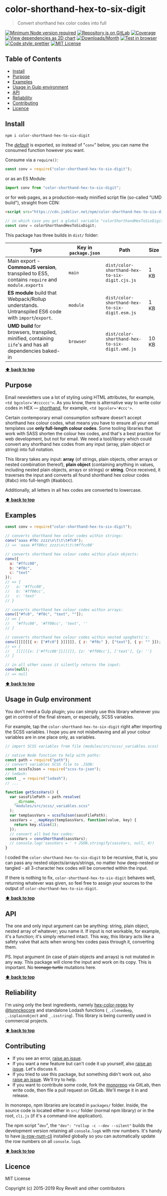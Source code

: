 # color-shorthand-hex-to-six-digit

> Convert shorthand hex color codes into full

[![Minimum Node version required][node-img]][node-url]
[![Repository is on GitLab][gitlab-img]][gitlab-url]
[![Coverage][cov-img]][cov-url]
[![View dependencies as 2D chart][deps2d-img]][deps2d-url]
[![Downloads/Month][downloads-img]][downloads-url]
[![Test in browser][runkit-img]][runkit-url]
[![Code style: prettier][prettier-img]][prettier-url]
[![MIT License][license-img]][license-url]

## Table of Contents

- [Install](#install)
- [Purpose](#purpose)
- [Examples](#examples)
- [Usage in Gulp environment](#usage-in-gulp-environment)
- [API](#api)
- [Reliability](#reliability)
- [Contributing](#contributing)
- [Licence](#licence)

## Install

```bash
npm i color-shorthand-hex-to-six-digit
```

The [_default_](https://exploringjs.com/es6/ch_modules.html#_default-exports-one-per-module) is exported, so instead of "`conv`" below, you can name the consumed function however you want.

Consume via a `require()`:

```js
const conv = require("color-shorthand-hex-to-six-digit");
```

or as an ES Module:

```js
import conv from "color-shorthand-hex-to-six-digit";
```

or for web pages, as a production-ready minified script file (so-called "UMD build"), straight from CDN:

```html
<script src="https://cdn.jsdelivr.net/npm/color-shorthand-hex-to-six-digit/dist/color-shorthand-hex-to-six-digit.umd.js"></script>
```

```js
// in which case you get a global variable "colorShorthandHexToSixDigit" which you consume like this:
const conv = colorShorthandHexToSixDigit;
```

This package has three builds in `dist/` folder:

| Type                                                                                                    | Key in `package.json` | Path                                           | Size  |
| ------------------------------------------------------------------------------------------------------- | --------------------- | ---------------------------------------------- | ----- |
| Main export - **CommonJS version**, transpiled to ES5, contains `require` and `module.exports`          | `main`                | `dist/color-shorthand-hex-to-six-digit.cjs.js` | 1 KB  |
| **ES module** build that Webpack/Rollup understands. Untranspiled ES6 code with `import`/`export`.      | `module`              | `dist/color-shorthand-hex-to-six-digit.esm.js` | 1 KB  |
| **UMD build** for browsers, transpiled, minified, containing `iife`'s and has all dependencies baked-in | `browser`             | `dist/color-shorthand-hex-to-six-digit.umd.js` | 10 KB |

**[⬆ back to top](#)**

## Purpose

Email newsletters use a lot of styling using HTML attributes, for example, `<td bgcolor='#cccccc'>`. As you know, there is alternative way to write color codes in HEX — [shorthand](https://en.wikipedia.org/wiki/Web_colors#Shorthand_hexadecimal_form), for example, `<td bgcolor='#ccc'>`.

Certain contemporary email consumption software doesn't accept shorthand hex colour codes, what means you have to ensure all your email templates use **only full-length colour codes**. Some tooling libraries that work with SASS shorten the colour hex codes, and that's a best practice for web development, but not for email. We need a tool/library which could convert any shorthand hex codes from any input (array, plain object or string) into full notation.

This library takes any input: **array** (of strings, plain objects, other arrays or nested combination thereof), **plain object** (containing anything in values, including nested plain objects, arrays or strings) or **string**. Once received, it traverses the input and converts all found shorthand hex colour codes (#abc) into full-length (#aabbcc).

Additionally, all letters in all hex codes are converted to lowercase.

**[⬆ back to top](#)**

## Examples

```js
const conv = require("color-shorthand-hex-to-six-digit");

// converts shorthand hex color codes within strings:
conv("aaaa #f0c zzzz\n\t\t\t#fc0");
// => 'aaaa #ff00cc zzzz\n\t\t\t#ffcc00'

// converts shorthand hex colour codes within plain objects:
conv({
  a: "#ffcc00",
  b: "#f0c",
  c: "text"
});
// => {
//   a: '#ffcc00',
//   b: '#ff00cc',
//   c: 'text'
// }

// converts shorthand hex colour codes within arrays:
conv(["#fc0", "#f0c", "text", ""]);
// => [
//   '#ffcc00', '#ff00cc', 'text', ''
// ]

// converts shorthand hex colour codes within nested spaghetti's:
conv([[[[[[{ x: ["#fc0"] }]]]]], { z: "#f0c" }, ["text"], { y: "" }]);
// => [
//   [[[[[{x: ['#ffcc00']}]]]]], {z: '#ff00cc'}, ['text'], {y: ''}
// ]

// in all other cases it silently returns the input:
conv(null);
// => null
```

**[⬆ back to top](#)**

## Usage in Gulp environment

You don't need a Gulp plugin; you can simply use this library whenever you get in control of the final stream, or especially, SCSS variables.

For example, tap the `color-shorthand-hex-to-six-digit` right after importing the SCSS variables. I hope you are not misbehaving and all your colour variables are in one place only, as variables.

```js
// import SCSS variables from file (modules/src/scss/_variables.scss)

// native Node function to help with paths:
const path = require("path");
// convert variables SCSS file to .JSON:
const scssToJson = require("scss-to-json");
// lodash:
const _ = require("lodash");
// ...

function getScssVars() {
  var sassFilePath = path.resolve(
    __dirname,
    "modules/src/scss/_variables.scss"
  );
  var tempSassVars = scssToJson(sassFilePath);
  sassVars = _.mapKeys(tempSassVars, function(value, key) {
    return key.slice(1);
  });
  // convert all bad hex codes:
  sassVars = convShorthand(sassVars);
  // console.log('sassVars = ' + JSON.stringify(sassVars, null, 4))
}
```

I coded the `color-shorthand-hex-to-six-digit` to be recursive, that is, you can pass any nested objects/arrays/strings, no matter how deep-nested or tangled - all 3-character hex codes will be converted within the input.

If there is nothing to fix, `color-shorthand-hex-to-six-digit` behaves well, returning whatever was given, so feel free to assign your sources to the output of `color-shorthand-hex-to-six-digit`.

**[⬆ back to top](#)**

## API

The one and only input argument can be anything: string, plain object, nested array of whatever; you name it.
If input is not workable, for example, it's a function; it's simply returned intact.
This way, this library acts like a safety valve that acts when wrong hex codes pass through it, converting them.

PS. Input argument (in case of plain objects and arrays) is not mutated in any way. This package will clone the input and work on its copy. This is important. No ~~teenage turtle~~ mutations here.

**[⬆ back to top](#)**

## Reliability

I'm using only the best ingredients, namely [hex-color-regex](https://www.npmjs.com/package/hex-color-regex) by [@tunnckocore](https://www.npmjs.com/~tunnckocore) and standalone Lodash functions (`_.clonedeep`, `_.isplainobject` and `_.isstring`). This library is being currently used in commercial projects.

**[⬆ back to top](#)**

## Contributing

- If you see an error, [raise an issue](<https://gitlab.com/codsen/codsen/issues/new?issue[title]=color-shorthand-hex-to-six-digit%20package%20-%20put%20title%20here&issue[description]=**Which%20package%20is%20this%20issue%20for**%3A%20%0Acolor-shorthand-hex-to-six-digit%0A%0A**Describe%20the%20issue%20(if%20necessary)**%3A%20%0A%0A%0A%2Fassign%20%40revelt>).
- If you want a new feature but can't code it up yourself, also [raise an issue](<https://gitlab.com/codsen/codsen/issues/new?issue[title]=color-shorthand-hex-to-six-digit%20package%20-%20put%20title%20here&issue[description]=**Which%20package%20is%20this%20issue%20for**%3A%20%0Acolor-shorthand-hex-to-six-digit%0A%0A**Describe%20the%20issue%20(if%20necessary)**%3A%20%0A%0A%0A%2Fassign%20%40revelt>). Let's discuss it.
- If you tried to use this package, but something didn't work out, also [raise an issue](<https://gitlab.com/codsen/codsen/issues/new?issue[title]=color-shorthand-hex-to-six-digit%20package%20-%20put%20title%20here&issue[description]=**Which%20package%20is%20this%20issue%20for**%3A%20%0Acolor-shorthand-hex-to-six-digit%0A%0A**Describe%20the%20issue%20(if%20necessary)**%3A%20%0A%0A%0A%2Fassign%20%40revelt>). We'll try to help.
- If you want to contribute some code, fork the [monorepo](https://gitlab.com/codsen/codsen/) via GitLab, then write code, then file a pull request on GitLab. We'll merge it in and release.

In monorepo, npm libraries are located in `packages/` folder. Inside, the source code is located either in `src/` folder (normal npm library) or in the root, `cli.js` (if it's a command-line application).

The npm script "`dev`", the `"dev": "rollup -c --dev --silent"` builds the development version retaining all `console.log`s with row numbers. It's handy to have [js-row-num-cli](https://www.npmjs.com/package/js-row-num-cli) installed globally so you can automatically update the row numbers on all `console.log`s.

**[⬆ back to top](#)**

## Licence

MIT License

Copyright (c) 2015-2019 Roy Revelt and other contributors

[node-img]: https://img.shields.io/node/v/color-shorthand-hex-to-six-digit.svg?style=flat-square&label=works%20on%20node
[node-url]: https://www.npmjs.com/package/color-shorthand-hex-to-six-digit
[gitlab-img]: https://img.shields.io/badge/repo-on%20GitLab-brightgreen.svg?style=flat-square
[gitlab-url]: https://gitlab.com/codsen/codsen/tree/master/packages/color-shorthand-hex-to-six-digit
[cov-img]: https://img.shields.io/badge/coverage-100%25-brightgreen.svg?style=flat-square
[cov-url]: https://gitlab.com/codsen/codsen/tree/master/packages/color-shorthand-hex-to-six-digit
[deps2d-img]: https://img.shields.io/badge/deps%20in%202D-see_here-08f0fd.svg?style=flat-square
[deps2d-url]: http://npm.anvaka.com/#/view/2d/color-shorthand-hex-to-six-digit
[downloads-img]: https://img.shields.io/npm/dm/color-shorthand-hex-to-six-digit.svg?style=flat-square
[downloads-url]: https://npmcharts.com/compare/color-shorthand-hex-to-six-digit
[runkit-img]: https://img.shields.io/badge/runkit-test_in_browser-a853ff.svg?style=flat-square
[runkit-url]: https://npm.runkit.com/color-shorthand-hex-to-six-digit
[prettier-img]: https://img.shields.io/badge/code_style-prettier-ff69b4.svg?style=flat-square
[prettier-url]: https://prettier.io
[license-img]: https://img.shields.io/badge/licence-MIT-51c838.svg?style=flat-square
[license-url]: https://gitlab.com/codsen/codsen/blob/master/LICENSE
